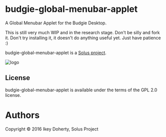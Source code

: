 budgie-global-menubar-applet
============================

A Global Menubar Applet for the Budgie Desktop.

This is still very much WIP and in the research stage. Don't be silly and
fork it. Don't try installing it, it doesn't do anything useful yet.
Just have patience :)

budgie-global-menubar-applet is a [Solus project](https://solus-project.com/).

![logo](https://build.solus-project.com/logo.png)

License
-------

budgie-global-menubar-applet is available under the terms of the GPL 2.0 license.

Authors
=======

Copyright © 2016 Ikey Doherty, Solus Project
